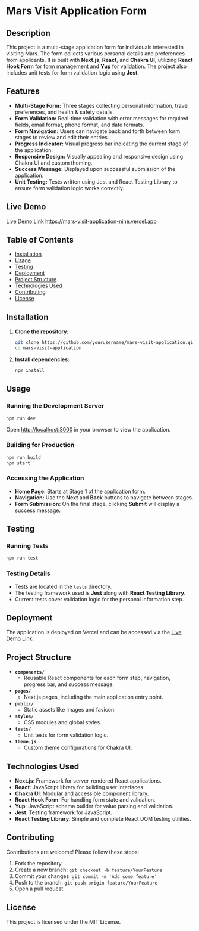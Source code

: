 # Mars Visit Application Form

## Description

This project is a multi-stage application form for individuals interested in visiting Mars. The form collects various personal details and preferences from applicants. It is built with **Next.js**, **React**, and **Chakra UI**, utilizing **React Hook Form** for form management and **Yup** for validation. The project also includes unit tests for form validation logic using **Jest**.

## Features

- **Multi-Stage Form:** Three stages collecting personal information, travel preferences, and health & safety details.
- **Form Validation:** Real-time validation with error messages for required fields, email format, phone format, and date formats.
- **Form Navigation:** Users can navigate back and forth between form stages to review and edit their entries.
- **Progress Indicator:** Visual progress bar indicating the current stage of the application.
- **Responsive Design:** Visually appealing and responsive design using Chakra UI and custom theming.
- **Success Message:** Displayed upon successful submission of the application.
- **Unit Testing:** Tests written using Jest and React Testing Library to ensure form validation logic works correctly.

## Live Demo

[Live Demo Link](https://mars-visit-application-nine.vercel.app) https://mars-visit-application-nine.vercel.app

## Table of Contents

- [Installation](#installation)
- [Usage](#usage)
- [Testing](#testing)
- [Deployment](#deployment)
- [Project Structure](#project-structure)
- [Technologies Used](#technologies-used)
- [Contributing](#contributing)
- [License](#license)

## Installation

1. **Clone the repository:**

   ```bash
   git clone https://github.com/yourusername/mars-visit-application.git
   cd mars-visit-application
   ```

2. **Install dependencies:**

   ```bash
   npm install
   ```

## Usage

### Running the Development Server

```bash
npm run dev
```

Open [http://localhost:3000](http://localhost:3000) in your browser to view the application.

### Building for Production

```bash
npm run build
npm start
```

### Accessing the Application

- **Home Page:** Starts at Stage 1 of the application form.
- **Navigation:** Use the **Next** and **Back** buttons to navigate between stages.
- **Form Submission:** On the final stage, clicking **Submit** will display a success message.

## Testing

### Running Tests

```bash
npm run test
```

### Testing Details

- Tests are located in the `tests` directory.
- The testing framework used is **Jest** along with **React Testing Library**.
- Current tests cover validation logic for the personal information step.

## Deployment

The application is deployed on Vercel and can be accessed via the [Live Demo Link](https://mars-visit-application-nine.vercel.app).


## Project Structure

- **`components/`**
  - Reusable React components for each form step, navigation, progress bar, and success message.
- **`pages/`**
  - Next.js pages, including the main application entry point.
- **`public/`**
  - Static assets like images and favicon.
- **`styles/`**
  - CSS modules and global styles.
- **`tests/`**
  - Unit tests for form validation logic.
- **`theme.js`**
  - Custom theme configurations for Chakra UI.

## Technologies Used

- **Next.js**: Framework for server-rendered React applications.
- **React**: JavaScript library for building user interfaces.
- **Chakra UI**: Modular and accessible component library.
- **React Hook Form**: For handling form state and validation.
- **Yup**: JavaScript schema builder for value parsing and validation.
- **Jest**: Testing framework for JavaScript.
- **React Testing Library**: Simple and complete React DOM testing utilities.

## Contributing

Contributions are welcome! Please follow these steps:

1. Fork the repository.
2. Create a new branch: `git checkout -b feature/YourFeature`
3. Commit your changes: `git commit -m 'Add some feature'`
4. Push to the branch: `git push origin feature/YourFeature`
5. Open a pull request.

## License

This project is licensed under the MIT License.

